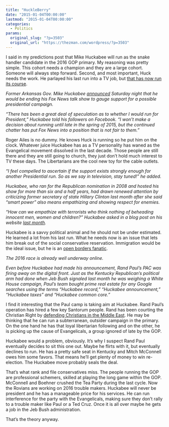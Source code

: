 ```yaml
---
title: "HuckleBerry"
date: "2015-01-04T00:00:00"
lastmod: "2015-01-04T00:00:00"
categories:
  - Politics
params:
  original_slug: "?p=3503"
  original_url: "https://thezman.com/wordpress/?p=3503"
---
```


I said in my predictions post that Mike Huckabee will run as the snake
handler candidate in the 2016 GOP primary. My reasoning was pretty
simple. This cohort needs a champion and they are a large cohort.
Someone will always step forward. Second, and most important, Huck needs
the work. He parlayed his last run into a TV job, but <a
href="http://www.politico.com/story/2015/01/mike-huckabee-ends-talk-show-weighs-presidential-run-113948.html"
rel="noopener" target="_blank">that has now run its course</a>.

*Former Arkansas Gov. Mike Huckabee
[announced](https://www.facebook.com/mikehuckabee/posts/10152701857157869)
Saturday night that he would be ending his Fox News talk show to gauge
support for a possible presidential campaign.*

*“There has been a great deal of speculation as to whether I would run
for President,” Huckabee told his followers on Facebook. “I won’t make a
decision about running until late in the spring of 2015, but the
continued chatter has put Fox News into a position that is not fair to
them.”*

Roger Ailes is no dummy. He knows Huck is running so he put him on the
clock. Whatever juice Huckabee has as a TV personality has waned as the
Evangelical movement dissolved in the last decade. Those people are
still there and they are still going to church, they just don’t hold
much interest to TV these days. The Libertarians are the cool new toy
for the cable outlets.

*“I feel compelled to ascertain if the support exists strongly enough
for another Presidential run. So as we say in television, stay tuned!”
he added.*

*Huckabee, who ran for the Republican nomination in 2008 and hosted his
show for more than six and a half years, had drawn renewed attention by
criticizing former secretary of state Hillary Clinton last month after
she said “smart power” also means empathizing and showing respect for
enemies.*

*“How can we empathize with terrorists who think nothing of beheading
innocent men, women and children?” Huckabee asked in a blog post on his
website [last
month](http://www.mikehuckabee.com/mike-huckabee-news?ID=d1fc8781-6145-4e17-8685-bed3e3ed9a61).*

Huckabee is a savvy political animal and he should not be under
estimated. He learned a lot from his last run. What he needs now is an
issue that lets him break out of the social conservative reservation.
Immigration would be the ideal issue, but he is an <a
href="http://michellemalkin.com/2007/11/26/mike-huckabees-open-borders-record/"
rel="noopener" target="_blank">open borders fanatic</a>.

*The 2016 race is already well underway online.*

*Even before Huckabee had made his announcement, Rand Paul’s PAC was
firing away on the digital front. Just as the Kentucky Republican’s
political arm had done when Jeb Bush signaled last month he was weighing
a White House campaign, Paul’s team bought prime real estate for any
Google searches using the terms “Huckabee record,” “Huckabee
announcement,” “Huckabee taxes” and “Huckabee common core.”*

I find it interesting that the Paul camp is taking aim at Huckabee. Rand
Paul’s operation has hired a few key Santorum people. Rand has been
courting the Christian Right by <a
href="http://www.wnd.com/2013/06/rand-paul-stands-alone-for-persecuted-christians/"
rel="noopener" target="_blank">defending Christians in the Middle
East</a>. He may be thinking that he can run a subterranean, outsider
campaign in the primary. On the one hand he has that loyal libertarian
following and on the other, he is picking up the cause of Evangelicals,
a group ignored of late by the GOP.

Huckabee would a problem, obviously. It’s why I suspect Rand Paul
eventually decides to sit this one out. Maybe he flirts with it, but
eventually declines to run. He has a pretty safe seat in Kentucky and
Mitch McConnell owes him some favors. That means he’ll get plenty of
money to win re-election. The Huckabee move probably seals the deal.

That’s what rank and file conservatives miss. The people running the GOP
are professional schemers, skilled at playing the long game within the
GOP. McConnell and Boehner crushed the Tea Party during the last cycle.
Now the Rovians are working on 2016 trouble makers. Huckabee will never
be president and he has a manageable price for his services. He can run
interference for the party with the Evangelicals, making sure they don’t
rally to a trouble maker like Paul or a Ted Cruz. Once it is all over
maybe he gets a job in the Jeb Bush administration.

That’s the theory anyway.
